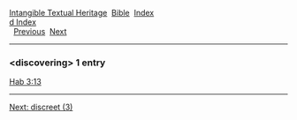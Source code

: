 [Intangible Textual Heritage](../../index)  [Bible](../index) 
[Index](index)   
[d Index](_d_)  
  [Previous](c03204)  [Next](c03206) 

------------------------------------------------------------------------

### &lt;discovering&gt; 1 entry

[Hab 3:13](../kjv/hab003.htm#013)  

------------------------------------------------------------------------

[Next: discreet (3)](c03206)
